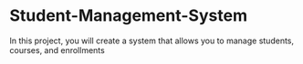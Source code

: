 # Student-Management-System
In this project, you will create a system that allows you to manage students, courses, and enrollments
